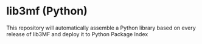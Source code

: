 lib3mf (Python)
=========

This repository will automatically assemble a Python library 
based on every release of lib3MF and deploy it to Python Package Index
